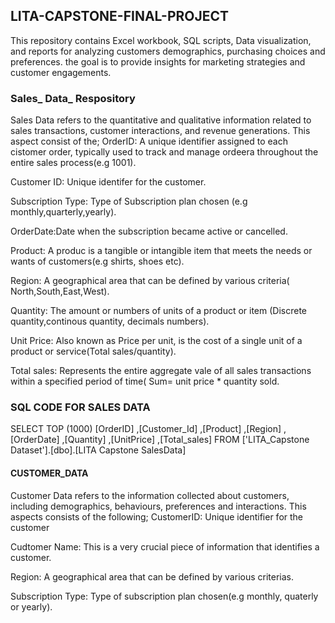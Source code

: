 ## LITA-CAPSTONE-FINAL-PROJECT
This repository contains Excel workbook, SQL scripts, Data visualization, and reports for analyzing customers demographics, purchasing choices and preferences. the goal is to provide insights for marketing strategies and customer engagements.

### Sales_ Data_ Respository
Sales Data refers to the quantitative and qualitative information related to sales transactions, customer interactions, and revenue generations.
This aspect consist of the;
OrderID: A unique identifier assigned to each cistomer order, typically used to track and manage ordeera throughout the entire sales process(e.g 1001).

Customer ID: Unique identifer for the customer.

Subscription Type: Type of Subscription plan chosen (e.g monthly,quarterly,yearly).

OrderDate:Date when the subscription became active or cancelled.

Product: A produc is a tangible or intangible item that meets the needs or wants of customers(e.g shirts, shoes etc).

Region: A geographical area that can be defined by various criteria( North,South,East,West).

Quantity: The amount or numbers of units of a product or item (Discrete quantity,continous quantity, decimals numbers).

Unit Price: Also known as Price per unit, is the cost of a single unit of a product or service(Total sales/quantity).

Total sales: Represents the entire aggregate vale of all sales transactions within a specified period of time( Sum= unit price * quantity sold.


### SQL CODE FOR SALES DATA
SELECT TOP (1000) [OrderID]
      ,[Customer_Id]
      ,[Product]
      ,[Region]
      ,[OrderDate]
      ,[Quantity]
      ,[UnitPrice]
      ,[Total_sales]
  FROM ['LITA_Capstone Dataset'].[dbo].[LITA Capstone SalesData]






#### CUSTOMER_DATA
Customer Data refers to the information collected about customers, including demographics, behaviours, preferences and interactions.
This aspects consists of the following; 
CustomerID: Unique identifier for the customer

Cudtomer Name: This is a very crucial piece of information  that identifies a customer.

Region: A geographical area that can be defined by various criterias.

Subscription Type: Type of subscription plan chosen(e.g monthly, quaterly or yearly).



















